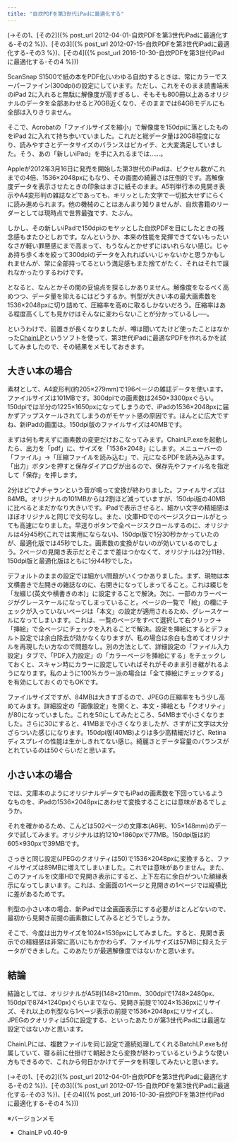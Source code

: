 ```yaml
---
title: "自炊PDFを第3世代iPadに最適化する"
---
```


(→その1、[その2]({% post_url 2012-04-01-自炊PDFを第3世代iPadに最適化する-その2 %})、[その3]({% post_url 2012-07-15-自炊PDFを第3世代iPadに最適化する-その3 %})、[その4]({% post_url 2016-10-30-自炊PDFを第3世代iPadに最適化する-その4 %}))

ScanSnap S1500で紙の本をPDF化(いわゆる自炊)するときは、常にカラーでスーパーファイン(300dpi)の設定にしています。ただし、これをそのまま読書端末のiPad 2に入れると無駄に解像度が高すぎるし、そもそも800冊以上あるオリジナルのデータを全部あわせると70GB近くなり、そのままでは64GBモデルにも全部は入りきりません。

そこで、Acrobatの「ファイルサイズを縮小」で解像度を150dpiに落としたものをiPad 2に入れて持ち歩いていました。これだと総データ量は20GB程度になり、読みやすさとデータサイズのバランスはピカイチ、と大変満足していました。そう、あの「新しいiPad」を手に入れるまでは……。

Appleが2012年3月16日に発売を開始した第3世代のiPadは、ピクセル数がこれまでの4倍、1536×2048pxにもなり、その画面の綺麗さは圧倒的です。高解像度データを表示させたときの印象はまさに紙そのまま。A5判単行本の見開き表示やA4変形判の雑誌などであっても、キリッとした文字で一切拡大せずにらくに読み進められます。他の機械のことはあんまり知りませんが、自炊書籍のリーダーとしては現時点で世界最強です、たぶん。

しかし、その新しいiPadで150dpiのモヤッとした自炊PDFを目にしたときの残念感もまたひとしおです。なんというか、本来の性能を発揮できてないもったいなさが軽い罪悪感にまで高まって、もうなんとかせずにはいれらない感じ。じゃあ持ち歩く本を絞って300dpiのデータを入れればいいじゃないかと思うかもしれませんが、常に全部持ってるという満足感もまた捨てがたく、それはそれで譲れなかったりするわけです。

となると、なんとかその間の妥協点を探るしかありません。解像度をなるべく高めつつ、データ量を抑えるにはどうするか。判型が大きい本の最大画素数を1536×2048pxに切り詰めて、圧縮率を高めに取るしかないだろう。圧縮率はある程度高くしても見かけはそんなに変わらないことが分かっているし──。

というわけで、前置きが長くなりましたが、噂は聞いてたけど使ったことはなかった[ChainLP](http://no722.cocolog-nifty.com/blog/chainlp/)というソフトを使って、第3世代iPadに最適なPDFを作れるかを試してみましたので、その結果をメモしておきます。

## 大きい本の場合

素材として、A4変形判(約205×279mm)で196ページの雑誌データを使います。ファイルサイズは101MBです。300dpiでの画素数は2450×3300pxぐらい。150dpiでは半分の1225×1650pxになってしまうので、iPadの1536×2048pxに届かずアップスケールされてしまうのがモヤット感の原因です。ほんとに広大ですね、新iPadの画面は。150dpi版のファイルサイズは40MBです。

まずは何も考えずに画素数の変更だけおこなってみます。ChainLP.exeを起動したら、出力を「pdf」に、サイズを「1536×2048」にします。メニューバーの「ファイル」→「圧縮ファイルを読み込む」で、元になるPDFを読み込みます。「出力」ボタンを押すと保存ダイアログが出るので、保存先やファイル名を指定して「保存」を押します。

2分ほどで♪チャランという音が鳴って変換が終わりました。ファイルサイズは84MB。オリジナルの101MBからは2割ほど減っていますが、150dpi版の40MBに比べるとまだかなり大きいです。iPadで表示させると、細かい文字の精細感はほぼオリジナルと同じで文句なし。また、i文庫HDでのページスクロールがとっても高速になりました。早送りボタンで全ページスクロールするのに、オリジナルは4分45秒(これでは実用にならない)、150dpi版で1分30秒かかっていたのが、最適化版では45秒でした。画素数の変換がないのが効いているのでしょう。2ページの見開き表示だとそこまで差はつかなくて、オリジナルは2分11秒、150dpi版と最適化版はともに1分44秒でした。

デフォルトのままの設定では細かい問題がいくつかありました。まず、現物は本文横書きで左開きの雑誌なのに、右開きになってしまってること。これは綴じを「左綴じ(英文や横書きの本)」に設定することで解決。次に、一部のカラーページがグレースケールになってしまっていること。ページの一覧で「絵」の欄にチェックが入っていないページは「本文」の設定が適用されるため、グレースケールになってしまいます。これは、一覧のページをすべて選択して右クリック→「挿絵」で全ページにチェックを入れることで解決。設定を挿絵にするとデフォルト設定では余白除去が効かなくなりますが、私の場合は余白も含めてオリジナルを再現したい方なので問題なし。別の方法として、詳細設定の「ファイル入力設定」タブで、「PDF入力設定」の「カラーページを挿絵にする」をチェックしておくと、スキャン時にカラーに設定していればそれがそのまま引き継がれるようになります。私のように100%カラー派の場合は「全て挿絵にチェックする」を有効にしておくのでもOKです。

ファイルサイズですが、84MBは大きすぎるので、JPEGの圧縮率をもう少し高めてみます。詳細設定の「画像設定」を開くと、本文・挿絵とも「クオリティ」が80になっていました。これを50にしてみたところ、54MBまで小さくなりました。さらに30にすると、41MBまで小さくなりましたが、さすがに文字は大分ざらついた感じになります。150dpi版(40MB)よりは多少高精細だけど、Retinaディスプレイの性能は生かしきれてない感じ。綺麗さとデータ容量のバランスがとれているのは50ぐらいだと思います。

## 小さい本の場合

では、文庫本のようにオリジナルデータでもiPadの画素数を下回っているようなものを、iPadの1536×2048pxにあわせて変換することには意味があるでしょうか。

それを確かめるため、こんどは502ページの文庫本(A6判、105×148mm)のデータで試してみます。オリジナルは約1210×1860pxで77MB。150dpi版は約605×930pxで39MBです。

さっきと同じ設定(JPEGのクオリティは50)で1536×2048pxに変換すると、ファイルサイズは89MBに増えてしまいました。これでは意味がありません。また、このファイルをi文庫HDで見開き表示にすると、上下左右に余白がついた額縁表示になってしまいます。これは、全画面の1ページと見開きの1ページでは縦横比に差があるためです。

判型の小さい本の場合、新iPadでは全画面表示にする必要がほとんどないので、最初から見開き前提の画素数にしてみるとどうでしょうか。

そこで、今度は出力サイズを1024×1536pxにしてみました。すると、見開き表示での精細感は非常に高いにもかかわらず、ファイルサイズは57MBに抑えたデータができました。このあたりが最適解像度ではないかと思います。

## 結論

結論としては、オリジナルがA5判(148×210mm、300dpiで1748×2480px、150dpiで874×1240px)ぐらいまでなら、見開き前提で1024×1536pxにリサイズ、それ以上の判型なら1ページ表示の前提で1536×2048pxにリサイズし、JPEGのクオリティは50に設定する、といったあたりが第3世代iPadには最適な設定ではないかと思います。

ChainLPには、複数ファイルを同じ設定で連続処理してくれるBatchLP.exeも付属していて、寝る前に仕掛けて朝起きたら変換が終わっているというような使い方もできるので、これから何日かかけてデータを料理してみたいと思います。

(→その1、[その2]({% post_url 2012-04-01-自炊PDFを第3世代iPadに最適化する-その2 %})、[その3]({% post_url 2012-07-15-自炊PDFを第3世代iPadに最適化する-その3 %})、[その4]({% post_url 2016-10-30-自炊PDFを第3世代iPadに最適化する-その4 %}))

※バージョンメモ

- ChainLP v0.40-9
